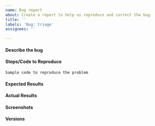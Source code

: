 ```yaml
---
name: Bug report
about: Create a report to help us reproduce and correct the bug
title: ''
labels: 'Bug: triage'
assignees: ''

---
```


<!--
Before submitting a bug, please make sure the issue hasn't been already
addressed by searching through the past issues.

If your issue is a usage question, please submit it in one of these other
channels instead:
- StackOverflow with the `fairlearn` tag:
  https://stackoverflow.com/questions/tagged/fairlearn
- Discord: https://discord.gg/R22yCfgsRn
The issue tracker is used only to report bugs and feature requests. For
questions, please use either of the above platforms. Most question issues are
closed without an answer on this issue tracker. Thanks for your understanding.
-->

#### Describe the bug
<!--
A clear and concise description of what the bug is.
-->

#### Steps/Code to Reproduce
<!--
Please add a minimal example (in the form of code) that reproduces the error.
Be as succinct as possible, do not depend on external data. In short, we are
going to copy-paste your code and we expect to get the same result as you.

Example:
```python
import pandas as pd
from fairlearn.reductions import ExponentiatedGradient, DemographicParity
from sklearn.linear_model import LinearRegression
from fairlearn.datasets import fetch_adult

data = fetch_adult(as_frame=True)
X = pd.get_dummies(data.data)
y = (data.target == '>50K') * 1
sensitive_features = data.data['sex']
mitigator = ExponentiatedGradient(LinearRegression(), DemographicParity())
mitigator.fit(X, y, sensitive_features=sensitive_features)
```
If the code is too long, feel free to put it in a public gist and link
it in the issue: https://gist.github.com
-->

```
Sample code to reproduce the problem
```

#### Expected Results
<!-- Example: No error is thrown. Please paste or describe the expected results.-->

#### Actual Results
<!-- Please paste or specifically describe the actual output or traceback. -->

#### Screenshots
<!-- If applicable, add screenshots to help explain your problem. -->

#### Versions
<!--
Please provide the following information:
- OS: [e.g. Windows]
- Browser (if you're reporting a bug in jupyter): [e.g. Edge, Firefox, Chrome, Safari]
- Python version: [e.g. 3.9.12]
- Fairlearn version: [e.g. 0.7.0 or installed from main branch in editable mode]
- version of Python packages: please run the following snippet and paste the output:
  ```python
  import fairlearn
  fairlearn.show_versions()
  ```
-->

<!-- Thanks for contributing! -->

